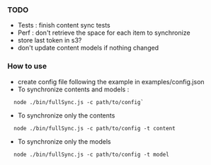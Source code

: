 ### TODO

- Tests : finish content sync tests
- Perf : don't retrieve the space for each item to synchronize
- store last token in s3?
- don't update content models if nothing changed

### How to use

- create config file following the example in examples/config.json
- To synchronize contents and models :
```
  node ./bin/fullSync.js -c path/to/config`
```
- To synchronize only the contents
```
  node ./bin/fullSync.js -c path/to/config -t content
```
- To synchronize only the models
```
  node ./bin/fullSync.js -c path/to/config -t model
```
